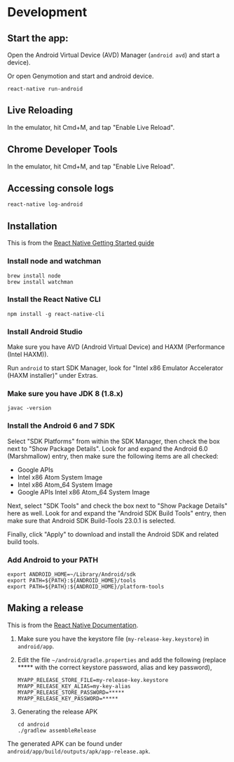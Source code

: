 # Development

## Start the app:

Open the Android Virtual Device (AVD) Manager (`android avd`) and start a device).

Or open Genymotion and start and android device.

```
react-native run-android
```

## Live Reloading

In the emulator, hit Cmd+M, and tap "Enable Live Reload".

## Chrome Developer Tools

In the emulator, hit Cmd+M, and tap "Enable Live Reload".

## Accessing console logs

```
react-native log-android
```

## Installation

This is from the [React Native Getting Started guide](http://facebook.github.io/react-native/docs/getting-started.html)

### Install node and watchman

```
brew install node
brew install watchman
```

### Install the React Native CLI

```
npm install -g react-native-cli
```

### Install Android Studio

Make sure you have AVD (Android Virtual Device) and HAXM (Performance (Intel HAXM)).

Run `android` to start SDK Manager, look for "Intel x86 Emulator Accelerator (HAXM installer)" under Extras.

### Make sure you have JDK 8 (1.8.x)

```
javac -version
```

### Install the Android 6 and 7 SDK

Select "SDK Platforms" from within the SDK Manager, then check the box next to "Show Package Details". Look for and expand the Android 6.0 (Marshmallow) entry, then make sure the following items are all checked:

- Google APIs
- Intel x86 Atom System Image
- Intel x86 Atom_64 System Image
- Google APIs Intel x86 Atom_64 System Image

Next, select "SDK Tools" and check the box next to "Show Package Details" here as well. Look for and expand the "Android SDK Build Tools" entry, then make sure that Android SDK Build-Tools 23.0.1 is selected.

Finally, click "Apply" to download and install the Android SDK and related build tools.

### Add Android to your PATH

```
export ANDROID_HOME=~/Library/Android/sdk
export PATH=${PATH}:${ANDROID_HOME}/tools
export PATH=${PATH}:${ANDROID_HOME}/platform-tools
```

## Making a release

This is from the [React Native Documentation](http://facebook.github.io/react-native/docs/signed-apk-android.html).

1. Make sure you have the keystore file (`my-release-key.keystore`) in `android/app`.
1. Edit the file `~/android/gradle.properties` and add the following (replace ***** with the correct keystore password, alias and key password),

    ```
    MYAPP_RELEASE_STORE_FILE=my-release-key.keystore
    MYAPP_RELEASE_KEY_ALIAS=my-key-alias
    MYAPP_RELEASE_STORE_PASSWORD=*****
    MYAPP_RELEASE_KEY_PASSWORD=*****
    ```

1. Generating the release APK

    ```
    cd android
    ./gradlew assembleRelease
    ```

The generated APK can be found under `android/app/build/outputs/apk/app-release.apk`.
